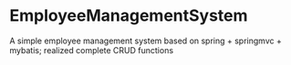 # EmployeeManagementSystem
A simple employee management system based on spring + springmvc + mybatis; realized complete CRUD functions
